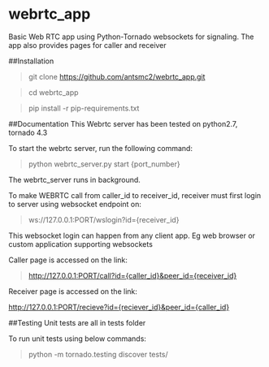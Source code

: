 # webrtc_app
Basic Web RTC app using Python-Tornado websockets for signaling.
The app also provides pages for caller and receiver

##Installation
>git clone https://github.com/antsmc2/webrtc_app.git

>cd webrtc_app

>pip install -r pip-requirements.txt

##Documentation
This Webrtc server has been tested on python2.7, tornado 4.3

To start the webrtc server, run the following command:

>python webrtc_server.py start {port_number}

The webrtc_server runs in background.

To make WEBRTC call from caller_id to receiver_id, receiver must first login to server using websocket endpoint on:

>ws://127.0.0.1:PORT/wslogin?id={receiver_id}

This websocket login can happen from any client app. Eg web browser or custom application supporting websockets

Caller page is accessed on the link:

 >http://127.0.0.1:PORT/call?id={caller_id}&peer_id={receiver_id}

Receiver page is accessed on the link:

 http://127.0.0.1:PORT/recieve?id={reciever_id}&peer_id={caller_id}


##Testing
Unit tests are all in tests folder

To run unit tests using below commands:

>python -m tornado.testing discover tests/


